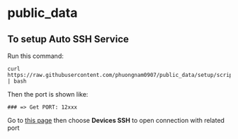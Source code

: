 # public_data
## To setup Auto SSH Service
Run this command:
```
curl https://raw.githubusercontent.com/phuongnam0907/public_data/setup/script/setup_port.sh | bash
```
Then the port is shown like:
```
### => Get PORT: 12xxx
```
Go to [this page](http://portal.lpnserver.net/) then choose <b>Devices SSH</b> to open connection with related port
